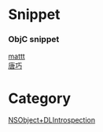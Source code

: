 # Snippet

### ObjC snippet
[mattt](https://github.com/Xcode-Snippets/Objective-C)     
[唐巧](https://github.com/tangqiaoboy/xcode_tool)

# Category
[NSObject+DLIntrospection](https://github.com/garnett/DLIntrospection)
